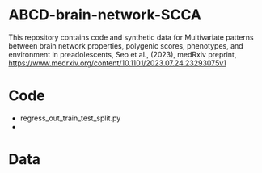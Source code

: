 # ABCD-brain-network-SCCA
This repository contains code and synthetic data for Multivariate patterns between brain network properties, polygenic scores, phenotypes, and environment in preadolescents, Seo et al., (2023), medRxiv preprint, https://www.medrxiv.org/content/10.1101/2023.07.24.23293075v1

# Code
+ regress_out_train_test_split.py
+ 

# Data
